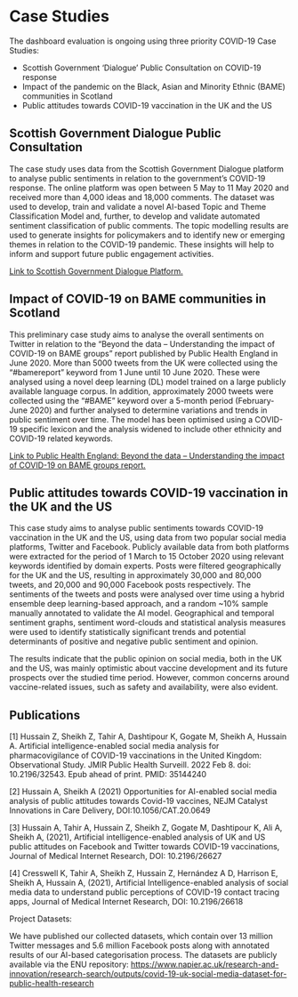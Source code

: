 # Case Studies

The dashboard evaluation is ongoing using three priority COVID-19 Case Studies:
* Scottish Government ‘Dialogue’ Public Consultation on COVID-19 response
* Impact of the pandemic on the Black, Asian and Minority Ethnic (BAME) communities in Scotland
* Public attitudes towards COVID-19 vaccination in the UK and the US

## Scottish Government Dialogue Public Consultation

The case study uses data from the Scottish Government Dialogue platform to analyse public sentiments in relation to the government’s COVID-19 response.
The online platform was open between 5 May to 11 May 2020 and received more than 4,000 ideas and 18,000 comments.
The dataset was used to develop, train and validate a novel AI-based Topic and Theme Classification Model and, further, to develop and validate automated sentiment classification of public comments. The topic modelling results are used to generate insights for policymakers and to identify new or emerging themes in relation to the COVID-19 pandemic. These insights will help to inform and support future public engagement activities.

[Link to Scottish Government Dialogue Platform.](https://www.ideas.gov.scot/covid-19-a-framework-for-decision-making/?sort_order=most_comments)

## Impact of COVID-19 on BAME communities in Scotland

This preliminary case study aims to analyse the overall sentiments on Twitter in relation to the “Beyond the data – Understanding the impact of COVID-19 on BAME groups” report published by Public Health England in June 2020.
More than 5000 tweets from the UK were collected using the “#bamereport” keyword from 1 June until 10 June 2020. These were analysed using a novel deep learning (DL) model trained on a large publicly available language corpus. In addition, approximately 2000 tweets were collected using the “#BAME” keyword over a 5-month period (February-June 2020) and further analysed to determine variations and trends in public sentiment over time.
The model has been optimised using a COVID-19 specific lexicon and the analysis widened to include other ethnicity and COVID-19 related keywords. 

[Link to Public Health England: Beyond the data – Understanding the impact of COVID-19 on BAME groups report.](https://assets.publishing.service.gov.uk/government/uploads/system/uploads/attachment_data/file/892376/COVID_stakeholder_engagement_synthesis_beyond_the_data.pdf)

## Public attitudes towards COVID-19 vaccination in the UK and the US

This case study aims to analyse public sentiments towards COVID-19 vaccination in the UK and the US, using data from two popular social media platforms, Twitter and Facebook.
Publicly available data from both platforms were extracted for the period of 1 March to 15 October 2020 using relevant keywords identified by domain experts. Posts were filtered geographically for the UK and the US, resulting in approximately 30,000 and 80,000 tweets, and 20,000 and 90,000 Facebook posts respectively. The sentiments of the tweets and posts were analysed over time using a hybrid ensemble deep learning-based approach, and a random ~10% sample manually annotated to validate the AI model. 
Geographical and temporal sentiment graphs, sentiment word-clouds and statistical analysis measures were used to identify statistically significant trends and potential determinants of positive and negative public sentiment and opinion. 

The results indicate that the public opinion on social media, both in the UK and the US, was mainly optimistic about vaccine development and its future prospects over the studied time period. However, common concerns around vaccine-related issues, such as safety and availability, were also evident.

## Publications
[1] Hussain Z, Sheikh Z, Tahir A, Dashtipour K, Gogate M, Sheikh A, Hussain A. Artificial intelligence-enabled social media analysis for pharmacovigilance of COVID-19 vaccinations in the United Kingdom: Observational Study. JMIR Public Health Surveill. 2022 Feb 8. doi: 10.2196/32543. Epub ahead of print. PMID: 35144240

[2] Hussain A, Sheikh A (2021) Opportunities for AI-enabled social media analysis of public attitudes towards Covid-19 vaccines, NEJM Catalyst Innovations in Care Delivery, DOI:10.1056/CAT.20.0649 

[3] Hussain A, Tahir A, Hussain Z, Sheikh Z, Gogate M, Dashtipour K, Ali A, Sheikh A, (2021), Artificial intelligence-enabled analysis of UK and US public attitudes on Facebook and Twitter towards COVID-19 vaccinations, Journal of Medical Internet Research, DOI: 10.2196/26627 

[4] Cresswell K, Tahir A, Sheikh Z, Hussain Z, Hernández A D, Harrison E, Sheikh A, Hussain A, (2021), Artificial Intelligence-enabled analysis of social media data to understand public perceptions of COVID-19 contact tracing apps, Journal of Medical Internet Research, DOI: 10.2196/26618 


Project Datasets:


We have published our collected datasets, which contain over 13 million Twitter messages and 5.6 million Facebook posts along with annotated results of our AI-based categorisation process. The datasets are publicly available via the ENU repository: https://www.napier.ac.uk/research-and-innovation/research-search/outputs/covid-19-uk-social-media-dataset-for-public-health-research


